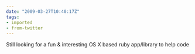 ```yaml
---
date: "2009-03-27T10:40:17Z"
tags:
- imported
- from-twitter
---
```

Still looking for a fun & interesting OS X based ruby app/library to help code
